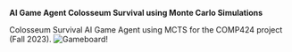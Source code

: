 **AI Game Agent Colosseum Survival using Monte Carlo Simulations**


Colosseum Survival AI Game Agent using MCTS for the COMP424 project (Fall 2023).
![Gameboard!](Gameboard.png "Gameboard")
